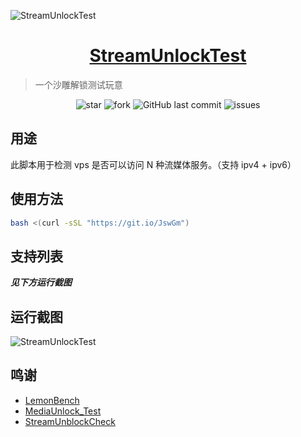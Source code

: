![StreamUnlockTest](https://raw.githubusercontent.com/LovelyHaochi/StreamUnlockTest/main/images/banner.png "StreamUnlockTest")

# <h1 align="center"><a href="https://github.com/LovelyHaochi/StreamUnlockTest" target="_blank">StreamUnlockTest</a></h1>

> 一个沙雕解锁测试玩意
<p align="center">
<img alt="star" src="https://img.shields.io/github/stars/LovelyHaochi/StreamUnlockTest.svg"/>
<img alt="fork" src="https://img.shields.io/github/forks/LovelyHaochi/StreamUnlockTest.svg"/>
<img alt="GitHub last commit" src="https://img.shields.io/github/last-commit/LovelyHaochi/StreamUnlockTest.svg?label=commits">
<img alt="issues" src="https://img.shields.io/github/issues/LovelyHaochi/StreamUnlockTest.svg"/>
</p>

## 用途

此脚本用于检测 vps 是否可以访问 N 种流媒体服务。（支持 ipv4 + ipv6）

## 使用方法

```bash
bash <(curl -sSL "https://git.io/JswGm")
```

## 支持列表

___见下方运行截图___

## 运行截图

![](https://raw.githubusercontent.com/LovelyHaochi/StreamUnlockTest/main/images/1.png "StreamUnlockTest")

## 鸣谢

- [LemonBench](https://github.com/LemonBench/LemonBench)
- [MediaUnlock_Test](https://github.com/CoiaPrant/MediaUnlock_Test)
- [StreamUnblockCheck](https://github.com/NyanChanMeow/StreamUnblockCheck)
